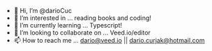 - 👋 Hi, I’m @darioCuc
- 👀 I’m interested in ... reading books and coding!
- 🌱 I’m currently learning ... Typescript!
- 💞️ I’m looking to collaborate on ... Veed.io/editor
- 📫 How to reach me ... dario@veed.io || dario.curjak@hotmail.com

<!---
darioCuc/darioCuc is a ✨ special ✨ repository because its `README.md` (this file) appears on your GitHub profile.
You can click the Preview link to take a look at your changes.
--->
